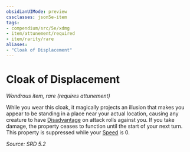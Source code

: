 ```yaml
---
obsidianUIMode: preview
cssclasses: json5e-item
tags:
- compendium/src/5e/xdmg
- item/attunement/required
- item/rarity/rare
aliases: 
- "Cloak of Displacement"
---
```

# Cloak of Displacement
*Wondrous item, rare (requires attunement)*  


While you wear this cloak, it magically projects an illusion that makes you appear to be standing in a place near your actual location, causing any creature to have [Disadvantage](rules/variant-rules/disadvantage-xphb.md) on attack rolls against you. If you take damage, the property ceases to function until the start of your next turn. This property is suppressed while your [Speed](rules/variant-rules/speed-xphb.md) is 0.

*Source: SRD 5.2*